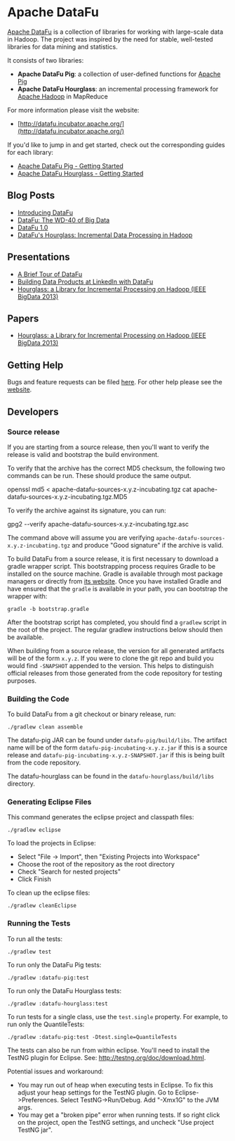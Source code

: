 # Apache DataFu

[Apache DataFu](http://datafu.incubator.apache.org) is a collection of libraries for working with large-scale data in Hadoop.
The project was inspired by the need for stable, well-tested libraries for data mining and statistics.

It consists of two libraries:

* **Apache DataFu Pig**: a collection of user-defined functions for [Apache Pig](http://pig.apache.org/)
* **Apache DataFu Hourglass**: an incremental processing framework for [Apache Hadoop](http://hadoop.apache.org/) in MapReduce

For more information please visit the website:

* [http://datafu.incubator.apache.org/](http://datafu.incubator.apache.org/)

If you'd like to jump in and get started, check out the corresponding guides for each library:

* [Apache DataFu Pig - Getting Started](http://datafu.incubator.apache.org/docs/datafu/getting-started.html)
* [Apache DataFu Hourglass - Getting Started](http://datafu.incubator.apache.org/docs/hourglass/getting-started.html)

## Blog Posts

* [Introducing DataFu](http://datafu.incubator.apache.org/blog/2012/01/10/introducing-datafu.html)
* [DataFu: The WD-40 of Big Data](http://datafu.incubator.apache.org/blog/2013/01/24/datafu-the-wd-40-of-big-data.html)
* [DataFu 1.0](http://datafu.incubator.apache.org/blog/2013/09/04/datafu-1-0.html)
* [DataFu's Hourglass: Incremental Data Processing in Hadoop](http://datafu.incubator.apache.org/blog/2013/10/03/datafus-hourglass-incremental-data-processing-in-hadoop.html)

## Presentations

* [A Brief Tour of DataFu](http://www.slideshare.net/matthewterencehayes/datafu)
* [Building Data Products at LinkedIn with DataFu](http://www.slideshare.net/matthewterencehayes/building-data-products-at-linkedin-with-datafu)
* [Hourglass: a Library for Incremental Processing on Hadoop (IEEE BigData 2013)](http://www.slideshare.net/matthewterencehayes/hourglass-a-library-for-incremental-processing-on-hadoop)

## Papers

* [Hourglass: a Library for Incremental Processing on Hadoop (IEEE BigData 2013)](http://www.slideshare.net/matthewterencehayes/hourglass-27038297)

## Getting Help

Bugs and feature requests can be filed [here](https://issues.apache.org/jira/browse/DATAFU).  For other help please see the [website](http://datafu.incubator.apache.org/).

## Developers

### Source release

If you are starting from a source release, then you'll want to verify the release is valid and bootstrap the build environment.

To verify that the archive has the correct MD5 checksum, the following two commands can be run.  These should produce the same output.

  openssl md5 < apache-datafu-sources-x.y.z-incubating.tgz
  cat apache-datafu-sources-x.y.z-incubating.tgz.MD5

To verify the archive against its signature, you can run:

  gpg2 --verify apache-datafu-sources-x.y.z-incubating.tgz.asc

The command above will assume you are verifying `apache-datafu-sources-x.y.z-incubating.tgz` and produce "Good signature" if the archive is valid.

To build DataFu from a source release, it is first necessary to download a gradle wrapper script.  This bootstrapping process requires Gradle to be installed on the source machine.  Gradle is available through most package managers or directly from [its website](http://www.gradle.org/).  Once you have installed Gradle and have ensured that the `gradle` is available in your path, you can bootstrap the wrapper with:

    gradle -b bootstrap.gradle

After the bootstrap script has completed, you should find a `gradlew` script in the root of the project.  The regular gradlew instructions below should then be available.

When building from a source release, the version for all generated artifacts will be of the form `x.y.z`.  If you were to clone the git repo and build you would find `-SNAPSHOT` appended to the version.  This helps to distinguish official releases from those generated from the code repository for testing purposes.

### Building the Code

To build DataFu from a git checkout or binary release, run:

    ./gradlew clean assemble

The datafu-pig JAR can be found under `datafu-pig/build/libs`.  The artifact name will be of the form `datafu-pig-incubating-x.y.z.jar` if this is a source release and `datafu-pig-incubating-x.y.z-SNAPSHOT.jar` if this is being built from the code repository.

The datafu-hourglass can be found in the `datafu-hourglass/build/libs` directory.

### Generating Eclipse Files

This command generates the eclipse project and classpath files:

    ./gradlew eclipse

To load the projects in Eclipse:

  * Select "File -> Import", then "Existing Projects into Workspace"
  * Choose the root of the repository as the root directory
  * Check "Search for nested projects"
  * Click Finish

To clean up the eclipse files:

    ./gradlew cleanEclipse

### Running the Tests

To run all the tests:

    ./gradlew test

To run only the DataFu Pig tests:

    ./gradlew :datafu-pig:test

To run only the DataFu Hourglass tests:

    ./gradlew :datafu-hourglass:test

To run tests for a single class, use the `test.single` property.  For example, to run only the QuantileTests:

    ./gradlew :datafu-pig:test -Dtest.single=QuantileTests

The tests can also be run from within eclipse.  You'll need to install the TestNG plugin for Eclipse.  See: http://testng.org/doc/download.html.

Potential issues and workaround:
* You may run out of heap when executing tests in Eclipse. To fix this adjust your heap settings for the TestNG plugin. Go to Eclipse->Preferences. Select TestNG->Run/Debug. Add "-Xmx1G" to the JVM args.
* You may get a "broken pipe" error when running tests.  If so right click on the project, open the TestNG settings, and uncheck "Use project TestNG jar".

